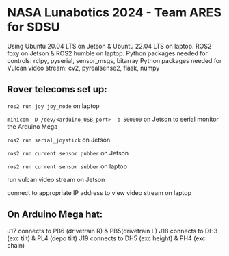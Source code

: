 # NASA Lunabotics 2024 - Team ARES for SDSU

Using Ubuntu 20.04 LTS on Jetson & Ubuntu 22.04 LTS on laptop.  ROS2 foxy on Jetson & ROS2 humble on laptop.
Python packages needed for controls:  rclpy, pyserial, sensor_msgs, bitarray
Python packages needed for Vulcan video stream:  cv2, pyrealsense2, flask, numpy


## Rover telecoms set up:
`ros2 run joy joy_node` on laptop

`minicom -D /dev/<arduino_USB_port> -b 500000` on Jetson to serial monitor the Arduino Mega

`ros2 run serial_joystick` on Jetson

`ros2 run current sensor pubber` on Jetson

`ros2 run current sensor subber` on laptop

run vulcan video stream on Jetson

connect to appropriate IP address to view video stream on laptop



## On Arduino Mega hat:
J17 connects to PB6 (drivetrain R) & PB5(drivetrain L)
J18 connects to DH3 (exc tilt) & PL4 (depo tilt)
J19 connects to DH5 (exc height) & PH4 (exc chain)